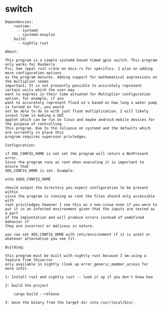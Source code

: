 # switch
    Dependencies:
        runtime:
          - systemd
          - systemd-anaylze
        build:
          - nightly rust
    
    About:

    This program is a simple systemd based timed gpio switch. This program only works for Rasberry 
    Pis; See rppal rust crate on docs.rs for specifics. I plan on adding more configuration options
    as the program matures. Adding support for mathematical expressions on the multiplier seems 
    important; It is not presently possible to accurately represent certain units which the user may
    want to express in their time actuated for Multiplier configuration option, for example, if you 
    want to accurately represent fluid oz's based on how long a water pump is turned on for, you would
    not be able to do so with just float multiplication. I will likely invest time in making a GUI
    applet which can be run on linux and maybe android mobile devices for the purpose of controlling
    this program. Due to the reliance on systemd and the defaults which are currently in place this 
    program requires superuser privledges. 

    Configuration:
        
    if XDG_CONFIG_HOME is not set the program will return a NotPresent error. 
    Since the program runs as root when executing it is important to ensure that 
    XDG_CONFIG_HOME is set. Example:

    echo $XDG_CONFIG_HOME 

    should output the directory you expect configuration to be present within
    since the program is running as root the files should only accessible with 
    root priviledges however I see this as a non-issue even if you were to  
    put it in an infected environment given that the inputs are tested as a part
    of the implentation and will produce errors instead of undefined behavior if
    they are incorrect or malicous in nature.

    you can set XDG_CONFIG_HOME with /etc/environment if it is unset or 
    whatever alternative you see fit.

    Building: 
    
    this program must be built with nightly rust because I am using a feature from thiserror 
    only available in nightly (look up error_generic_member_access for more info).

    1: Install rust and nightly rust -- look it up if you don't know how

    2: build the project 
    
        cargo build --release

    3: move the binary from the target dir into /usr/local/bin/. 
